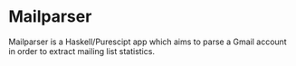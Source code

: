 # Mailparser

Mailparser is a Haskell/Purescipt app which aims to parse a Gmail account in order to extract mailing list statistics.
